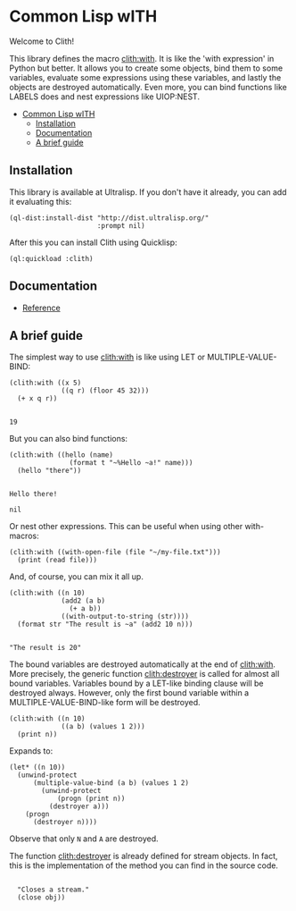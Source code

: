 <a id="header-adp-github-headertag662"></a>
# Common Lisp wITH

Welcome to Clith\!

This library defines the macro [clith\:with](/docs/reference.md#function-clith-with)\. It is like the \'with expression\' in Python but better\. It allows you to create some objects\, bind them to some variables\, evaluate some expressions using these variables\, and lastly the objects are destroyed automatically\. Even more\, you can bind functions like LABELS does and nest expressions like UIOP\:NEST\.

* [Common Lisp wITH](/README.md#header-adp-github-headertag662)
  * [Installation](/README.md#header-adp-github-headertag663)
  * [Documentation](/README.md#header-adp-github-headertag664)
  * [A brief guide](/README.md#header-adp-github-headertag665)


<a id="header-adp-github-headertag663"></a>
## Installation

This library is available at Ultralisp\. If you don\'t have it already\, you can add it evaluating this\:

`````common-lisp
(ql-dist:install-dist "http://dist.ultralisp.org/"
                      :prompt nil)
`````

After this you can install Clith using Quicklisp\:

`````common-lisp
(ql:quickload :clith)
`````

<a id="header-adp-github-headertag664"></a>
## Documentation

* [Reference](/docs/reference.md#header-adp-github-reference)


<a id="header-adp-github-headertag665"></a>
## A brief guide

The simplest way to use [clith\:with](/docs/reference.md#function-clith-with) is like using LET or MULTIPLE\-VALUE\-BIND\:

`````common-lisp
(clith:with ((x 5)
             ((q r) (floor 45 32)))
  (+ x q r))
`````
`````text

`````
`````common-lisp
19
`````

But you can also bind functions\:

`````common-lisp
(clith:with ((hello (name)
               (format t "~%Hello ~a!" name)))
  (hello "there"))
`````
`````text

Hello there!
`````
`````common-lisp
nil
`````

Or nest other expressions\. This can be useful when using other with\- macros\:

`````common-lisp
(clith:with ((with-open-file (file "~/my-file.txt")))
  (print (read file)))
`````

And\, of course\, you can mix it all up\.

`````common-lisp
(clith:with ((n 10)
             (add2 (a b)
               (+ a b))
             ((with-output-to-string (str))))
  (format str "The result is ~a" (add2 10 n)))
`````
`````text

`````
`````common-lisp
"The result is 20"
`````

The bound variables are destroyed automatically at the end of [clith\:with](/docs/reference.md#function-clith-with)\. More precisely\, the generic function [clith\:destroyer](/docs/reference.md#function-clith-destroyer) is called for almost all bound variables\. Variables bound by a LET\-like binding clause will be destroyed always\. However\, only the first bound variable within a MULTIPLE\-VALUE\-BIND\-like form will be destroyed\.

`````common-lisp
(clith:with ((n 10)
             ((a b) (values 1 2)))
  (print n))
`````

Expands to\:

`````common-lisp
(let* ((n 10))
  (unwind-protect
      (multiple-value-bind (a b) (values 1 2)
        (unwind-protect
            (progn (print n))
          (destroyer a)))
    (progn
      (destroyer n))))
`````

Observe that only ``` N ``` and ``` A ``` are destroyed\.

The function [clith\:destroyer](/docs/reference.md#function-clith-destroyer) is already defined for stream objects\. In fact\, this is the implementation of the method you can find in the source code\.

`````(defmethod destroyer ((obj stream))

  "Closes a stream."
  (close obj))
`````